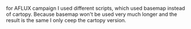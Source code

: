 for AFLUX campaign I used different scripts, which used basemap instead of cartopy. Because basemap won't be used very much longer and the result is the same I only ceep the cartopy version.
